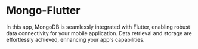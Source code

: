 # Mongo-Flutter
 In this app, MongoDB is seamlessly integrated with Flutter, enabling robust data connectivity for your mobile application. Data retrieval and storage are effortlessly achieved, enhancing your app's capabilities.
